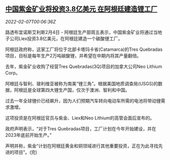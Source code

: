 <!--1644193863000-->
[中国紫金矿业将投资3.8亿美元 在阿根廷建造锂工厂](https://cn.reuters.com/article/zijin-mining-argentina-plant-0204-fri-idCNKBS2KC005)
------

<div><i>2022-02-07T00:06:36Z</i></div><p>路透布宜诺斯艾利斯2月4日 - 阿根廷生产部周五表示，中国紫金矿业将通过当地子公司Liex投资3.8亿美元，在阿根廷建造一个碳酸锂工厂。</p><p>阿根廷政府称，这家工厂将位于北部卡塔玛卡省(Catamarca)的Tres Quebradas项目，目标是每年生产2万吨碳酸锂，并希望在中期内将其产量翻倍。</p><p>去年，紫金矿业收购了经营Tres Quebradas(3Q)项目的加拿大公司Neo Lithium Corp。</p><p>阿根廷与智利、玻利维亚被称为南美“锂三角”。根据美国地质调查局(USGS)的数据，阿根廷是全球第四大锂生产国，仅次于澳洲、智利和中国。</p><p>过去一年全球锂价已经飙升，因为人们预期汽车转向电动车所需的电池将带动锂需求激增。</p><p>这项投资是在阿根廷官员与紫金、Liex和Neo Lithium的高管会面后宣布的。</p><p>政府声明表示，“对于Tres Quebradas项目，工厂计划在今年开始建设，并在2023年底前开始生产。”</p><p>声明并称，紫金“计划在阿根廷黄金和铜领域进行其他重要投资，正在为此寻找先进的项目”。(完)</p>
